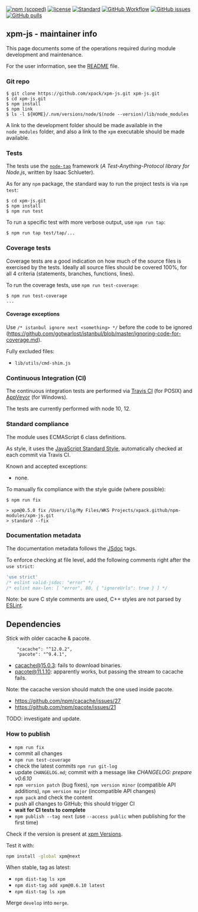 [![npm (scoped)](https://img.shields.io/npm/v/xpm.svg)](https://www.npmjs.com/package/xpm)
[![license](https://img.shields.io/github/license/xpack/xpm-js.svg)](https://github.com/xpack/xpm-js/blob/master/LICENSE)
[![Standard](https://img.shields.io/badge/code_style-standard-brightgreen.svg)](https://standardjs.com/)
[![GitHub Workflow](https:/github.com/xpack/xpm-js/workflows/Node.js%20CI%20on%20Push/badge.svg)](https://github.com/xpack/xpm-js/actions)
[![GitHub issues](https://img.shields.io/github/issues/xpack/xpm-js.svg)](https://github.com/xpack/xpm-js/issues)
[![GitHub pulls](https://img.shields.io/github/issues-pr/xpack/xpm-js.svg)](https://github.com/xpack/xpm-js/pulls)

## xpm-js - maintainer info

This page documents some of the operations required during module
development and maintenance.

For the user information, see the
[README](https://github.com/xpack/xpm-js/blob/master/README.md) file.

### Git repo

```console
$ git clone https://github.com/xpack/xpm-js.git xpm-js.git
$ cd xpm-js.git
$ npm install
$ npm link
$ ls -l ${HOME}/.nvm/versions/node/$(node --version)/lib/node_modules
```

A link to the development folder should be made available in the
`node_modules` folder, and also a link to the `xpm` executable should
be made available.

### Tests

The tests use the [`node-tap`](http://www.node-tap.org) framework
(_A Test-Anything-Protocol library for Node.js_, written by Isaac Schlueter).

As for any `npm` package, the standard way to run the project tests is
via `npm test`:

```console
$ cd xpm-js.git
$ npm install
$ npm run test
```

To run a specific test with more verbose output, use `npm run tap`:

```console
$ npm run tap test/tap/...
```

### Coverage tests

Coverage tests are a good indication on how much of the source files is
exercised by the tests. Ideally all source files should be covered 100%,
for all 4 criteria (statements, branches, functions, lines).

To run the coverage tests, use `npm run test-coverage`:

```console
$ npm run test-coverage
...
```

#### Coverage exceptions

Use `/* istanbul ignore next <something> */` before the code to be ignored
(https://github.com/gotwarlost/istanbul/blob/master/ignoring-code-for-coverage.md).

Fully excluded files:

- `lib/utils/cmd-shim.js`

### Continuous Integration (CI)

The continuous integration tests are performed via
[Travis CI](https://travis-ci.org/xpack/xpm-js) (for POSIX) and
[AppVeyor](https://ci.appveyor.com/project/ilg-ul/xpm-js) (for Windows).

The tests are currently performed with node 10, 12.

### Standard compliance

The module uses ECMAScript 6 class definitions.

As style, it uses the [JavaScript Standard Style](https://standardjs.com/),
automatically checked at each commit via Travis CI.

Known and accepted exceptions:

- none.

To manually fix compliance with the style guide (where possible):

```console
$ npm run fix

> xpm@0.5.0 fix /Users/ilg/My Files/WKS Projects/xpack.github/npm-modules/xpm-js.git
> standard --fix

```

### Documentation metadata

The documentation metadata follows the [JSdoc](http://usejsdoc.org) tags.

To enforce checking at file level, add the following comments right after
the `use strict`:

```js
'use strict'
/* eslint valid-jsdoc: "error" */
/* eslint max-len: [ "error", 80, { "ignoreUrls": true } ] */
```

Note: be sure C style comments are used, C++ styles are not parsed by
[ESLint](http://eslint.org).

## Dependencies

Stick with older cacache & pacote.

```
    "cacache": "^12.0.2",
    "pacote": "^9.4.1",
```

- cacache@15.0.3: fails to download binaries.
- pacote@11.1.10: apparently works, but passing the stream to cacache fails.

Note: the cacache version should match the one used inside pacote.

- https://github.com/npm/cacache/issues/27
- https://github.com/npm/pacote/issues/21

TODO: investigate and update.

### How to publish

- `npm run fix`
- commit all changes
- `npm run test-coverage`
- check the latest commits `npm run git-log`
- update `CHANGELOG.md`; commit with a message like _CHANGELOG: prepare v0.6.10_
- `npm version patch` (bug fixes), `npm version minor` (compatible API
  additions), `npm version major` (incompatible API changes)
- `npm pack` and check the content
- push all changes to GitHub; this should trigger CI
- **wait for CI tests to complete**
- `npm publish --tag next` (use `--access public` when publishing for the first time)

Check if the version is present at
[xpm Versions](https://www.npmjs.com/package/xpm?activeTab=versions).

Test it with:

```bash
npm install -global xpm@next
```

When stable, tag as latest:

- `npm dist-tag ls xpm`
- `npm dist-tag add xpm@0.6.10 latest`
- `npm dist-tag ls xpm`

Merge `develop` into `merge`.
